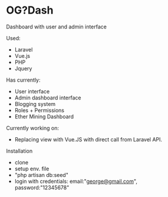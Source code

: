 # OG?Dash

Dashboard with user and admin interface

Used:
- Laravel
- Vue.js
- PHP
- Jquery

Has currently:
- User interface
- Admin dashboard interface
- Blogging system
- Roles + Permissions
- Ether Mining Dashboard

Currently working on:
- Replacing view with Vue.JS with direct call from Laravel API.



Installation
- clone
- setup env. file
- "php artisan db:seed"
- login with credentials: email:"george@gmail.com", password:"12345678"

